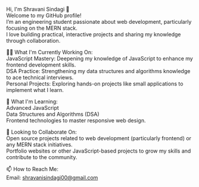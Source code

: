 Hi, I'm Shravani Sindagi 👋 <br>
Welcome to my GitHub profile! <br> I’m an engineering student passionate about web development, particularly focusing on the MERN stack. <br>
I love building practical, interactive projects and sharing my knowledge through collaboration.<br>

👨‍💻 What I'm Currently Working On:<br>
JavaScript Mastery: Deepening my knowledge of JavaScript to enhance my frontend development skills.<br>
DSA Practice: Strengthening my data structures and algorithms knowledge to ace technical interviews.<br>
Personal Projects: Exploring hands-on projects like small applications to implement what I learn. <br>

🌱 What I'm Learning:<br>
Advanced JavaScript<br>
Data Structures and Algorithms (DSA)<br>
Frontend technologies to master responsive web design.<br>

🤝 Looking to Collaborate On:<br>
Open source projects related to web development (particularly frontend) or any MERN stack initiatives.<br>
Portfolio websites or other JavaScript-based projects to grow my skills and contribute to the community.<br>

📫 How to Reach Me:<br>
Email: shravanisindagi00@gmail.com <br>


